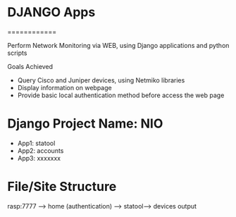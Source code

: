 # DJANGO Apps
============

Perform Network Monitoring via WEB, using Django applications and python scripts 

Goals Achieved
- Query Cisco and Juniper devices, using Netmiko libraries
- Display information on webpage
- Provide basic local authentication method before access the web page


Django Project Name:  NIO
====================
- App1:     statool
- App2:     accounts
- App3:     xxxxxxx


File/Site Structure
===================
rasp:7777 --> home (authentication) --> statool--> devices output
